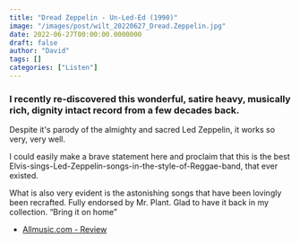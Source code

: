 ```yaml
---
title: "Dread Zeppelin - Un-Led-Ed (1990)"
image: "/images/post/wilt_20220627_Dread.Zeppelin.jpg"
date: 2022-06-27T00:00:00.0000000
draft: false
author: "David"
tags: []
categories: ["Listen"]
---
```

### I recently re-discovered this wonderful, satire heavy, musically rich, dignity intact record from a few decades back.

 Despite it's parody of the almighty and sacred Led Zeppelin, it works so very, very well. 

 I could easily make a brave statement here and proclaim that this is the best Elvis-sings-Led-Zeppelin-songs-in-the-style-of-Reggae-band, that ever existed.

 What is also very evident is the astonishing songs that have been lovingly been recrafted. Fully endorsed by Mr. Plant.  Glad to have it back in my collection.  “Bring it on home”

-  [Allmusic.com - Review](https://www.allmusic.com/album/un-led-ed-mw0000309166)